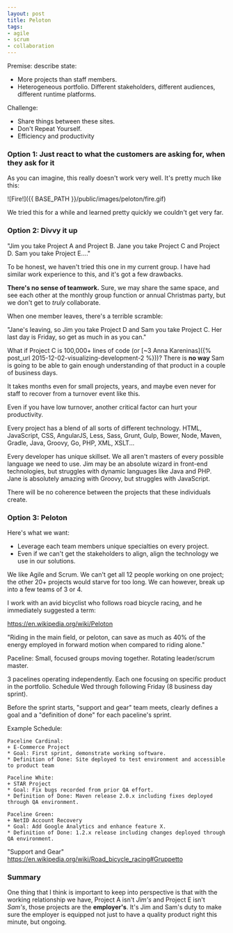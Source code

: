 ```yaml
---
layout: post
title: Peloton
tags: 
- agile
- scrum
- collaboration
---
```


Premise: describe state:

* More projects than staff members.
* Heterogeneous portfolio. Different stakeholders, different audiences, different runtime platforms.

Challenge:

* Share things between these sites. 
* Don't Repeat Yourself. 
* Efficiency and productivity

### Option 1: Just react to what the customers are asking for, when they ask for it

As you can imagine, this really doesn't work very well. It's pretty much like this:

![Fire!]({{ BASE_PATH }}/public/images/peloton/fire.gif)

We tried this for a while and learned pretty quickly we couldn't get very far. 

### Option 2: Divvy it up

"Jim you take Project A and Project B. Jane you take Project C and Project D. Sam you take Project E...."

To be honest, we haven't tried this one in my current group. I have had similar work experience to this, and it's got a few drawbacks.
  
**There's no sense of teamwork.** Sure, we may share the same space, and see each other at the monthly group function or annual Christmas party, but
we don't get to _truly_ collaborate.

When one member leaves, there's a terrible scramble:

"Jane's leaving, so Jim you take Project D and Sam you take Project C. Her last day is Friday, so get as much in as you can."

What if Project C is 100,000+ lines of code (or [~3 Anna Kareninas]({% post_url 2015-12-02-visualizing-development-2 %}))? There is **no way**
Sam is going to be able to gain enough understanding of that product in a couple of business days.

It takes months even for small projects, years, and maybe even never for staff to recover from a turnover event like this.

Even if you have low turnover, another critical factor can hurt your productivity.

Every project has a blend of all sorts of different technology.
HTML, JavaScript, CSS, AngularJS, Less, Sass, Grunt, Gulp, Bower, Node, Maven, Gradle, Java, Groovy, Go, PHP, XML, XSLT...

Every developer has unique skillset. We all aren't masters of every possible language we need to use. 
Jim may be an absolute wizard in front-end technologies, but struggles with dynamic languages like Java and PHP. Jane is 
absolutely amazing with Groovy, but struggles with JavaScript.
 
There will be no coherence between the projects that these individuals create. 

### Option 3: Peloton

Here's what we want:

* Leverage each team members unique specialties on every project.
* Even if we can't get the stakeholders to align, align the technology we use in our solutions.

We like Agile and Scrum. We can't get all 12 people working on one project; the other 20+ projects would starve for too long.
We can however, break up into a few teams of 3 or 4. 

I work with an avid bicyclist who follows road bicycle racing, and he immediately suggested a term:

https://en.wikipedia.org/wiki/Peloton

"Riding in the main field, or peloton, can save as much as 40% of the energy employed in forward motion when compared to riding alone."

Paceline: Small, focused groups moving together. Rotating leader/scrum master.

3 pacelines operating independently. Each one focusing on specific product in the portfolio. Schedule Wed through following Friday (8 business day sprint).
 
Before the sprint starts, "support and gear" team meets, clearly defines a goal and a "definition of done" for each paceline's sprint.

Example Schedule:

```
Paceline Cardinal:
+ E-Commerce Project
* Goal: First sprint, demonstrate working software.
* Definition of Done: Site deployed to test environment and accessible to product team

Paceline White:
+ STAR Project
* Goal: Fix bugs recorded from prior QA effort.
* Definition of Done: Maven release 2.0.x including fixes deployed through QA environment.

Paceline Green:
+ NetID Account Recovery 
* Goal: Add Google Analytics and enhance feature X.
* Definition of Done: 1.2.x release including changes deployed through QA environment.
```

"Support and Gear"
https://en.wikipedia.org/wiki/Road_bicycle_racing#Gruppetto

### Summary

One thing that I think is important to keep into perspective is that with the working relationship we have, Project A isn't *Jim's* and Project E isn't *Sam's*,
those projects are the **employer's**. It's Jim and Sam's duty to make sure the employer is equipped not just to have a quality
product right this minute, but ongoing.

